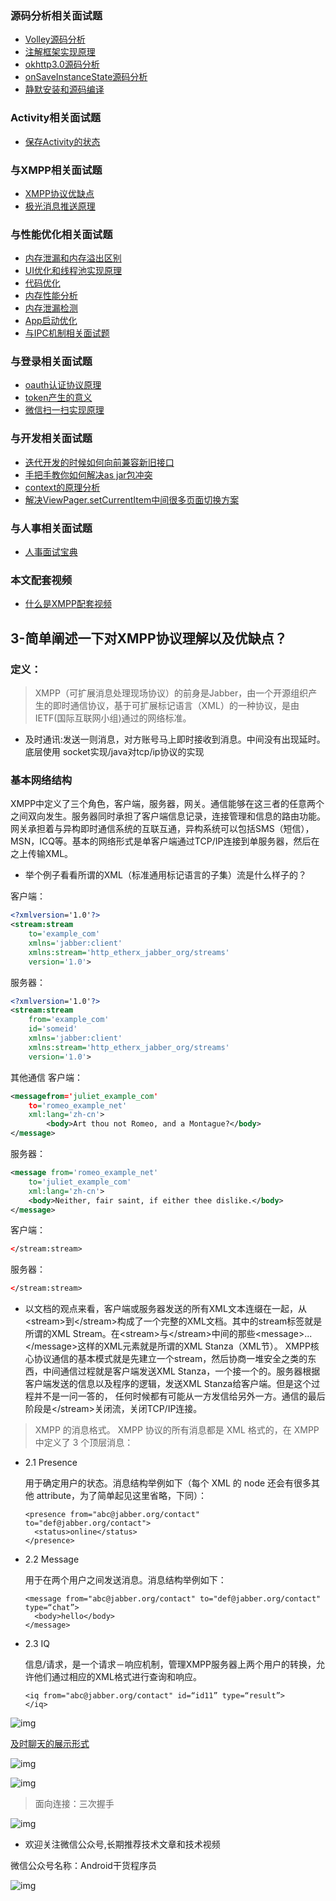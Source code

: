 ### 源码分析相关面试题

- [Volley源码分析](http://www.jianshu.com/p/ec3dc92df581)
- [注解框架实现原理](http://www.jianshu.com/p/20da6d6389e1)
- [okhttp3.0源码分析](http://www.jianshu.com/p/9ed2c2f2a52c)
- [onSaveInstanceState源码分析](http://www.jianshu.com/p/cbf9c3557d64)
- [静默安装和源码编译](http://www.jianshu.com/p/2211a5b3c37f)

### Activity相关面试题

- [保存Activity的状态](http://www.jianshu.com/p/cbf9c3557d64)

### 与XMPP相关面试题

- [XMPP协议优缺点](http://www.jianshu.com/p/2c04ac3c526a)
- [极光消息推送原理](http://www.jianshu.com/p/d88dc66908cf)

### 与性能优化相关面试题

- [内存泄漏和内存溢出区别](http://www.jianshu.com/p/5dd645b05c76)
- [UI优化和线程池实现原理](http://www.jianshu.com/p/c22398f8587f)
- [代码优化](http://www.jianshu.com/p/ebd41eab90df)
- [内存性能分析](http://www.jianshu.com/p/2665c31b9c2f)
- [内存泄漏检测](http://www.jianshu.com/p/1514c7804a06)
- [App启动优化](http://www.jianshu.com/p/f0f73fefdd43)
- [与IPC机制相关面试题](http://www.jianshu.com/p/de4793a4c2d0)

### 与登录相关面试题

- [oauth认证协议原理](http://www.jianshu.com/p/2a6ecbf8d49d)
- [token产生的意义](http://www.jianshu.com/p/9b7ce2d6c195)
- [微信扫一扫实现原理](http://www.jianshu.com/p/a9d1f21bd5e0)

### 与开发相关面试题

- [迭代开发的时候如何向前兼容新旧接口](http://www.jianshu.com/p/cbecadec98de)
- [手把手教你如何解决as jar包冲突](http://www.jianshu.com/p/30fdc391289c)
- [context的原理分析](http://www.jianshu.com/p/2706c13a1769)
- [解决ViewPager.setCurrentItem中间很多页面切换方案](http://www.jianshu.com/p/38ab6d856b56)

### 与人事相关面试题

- [人事面试宝典](http://www.jianshu.com/p/d61b553ff8c9)

### 本文配套视频

- [什么是XMPP配套视频](https://v.qq.com/x/page/t0394w3zhoa.html)

## 3-简单阐述一下对XMPP协议理解以及优缺点？

### 定义：

> XMPP（可扩展消息处理现场协议）的前身是Jabber，由一个开源组织产生的即时通信协议，基于可扩展标记语言（XML）的一种协议，是由IETF(国际互联网小组)通过的网络标准。

- 及时通讯:发送一则消息，对方账号马上即时接收到消息。中间没有出现延时。
  底层使用 socket实现/java对tcp/ip协议的实现

### 基本网络结构

XMPP中定义了三个角色，客户端，服务器，网关。通信能够在这三者的任意两个之间双向发生。服务器同时承担了客户端信息记录，连接管理和信息的路由功能。网关承担着与异构即时通信系统的互联互通，异构系统可以包括SMS（短信），
MSN，ICQ等。基本的网络形式是单客户端通过TCP/IP连接到单服务器，然后在之上传输XML。

- 举个例子看看所谓的XML（标准通用标记语言的子集）流是什么样子的？

客户端：

```xml
<?xmlversion='1.0'?>
<stream:stream
	to='example_com'
	xmlns='jabber:client'
	xmlns:stream='http_etherx_jabber_org/streams'
	version='1.0'>
```

服务器：

```xml
<?xmlversion='1.0'?>
<stream:stream
	from='example_com'
	id='someid'
	xmlns='jabber:client'
	xmlns:stream='http_etherx_jabber_org/streams'
	version='1.0'>
```

其他通信
客户端：

```xml
<messagefrom='juliet_example_com'
	to='romeo_example_net'
	xml:lang='zh-cn'>
    	<body>Art thou not Romeo, and a Montague?</body>
</message>
```

服务器：

```xml
<message from='romeo_example_net'
	to='juliet_example_com'
	xml:lang='zh-cn'>
    <body>Neither, fair saint, if either thee dislike.</body>
</message>
```

客户端：

```xml
</stream:stream>
```

服务器：

```xml
</stream:stream>
```

- 以文档的观点来看，客户端或服务器发送的所有XML文本连缀在一起，从&lt;stream>到&lt;/stream>构成了一个完整的XML文档。其中的stream标签就是所谓的XML Stream。在&lt;stream>与&lt;/stream>中间的那些&lt;message>...&lt;/message>这样的XML元素就是所谓的XML Stanza（XML节）。 XMPP核心协议通信的基本模式就是先建立一个stream，然后协商一堆安全之类的东西，中间通信过程就是客户端发送XML Stanza，一个接一个的。服务器根据客户端发送的信息以及程序的逻辑，发送XML Stanza给客户端。但是这个过程并不是一问一答的，
  任何时候都有可能从一方发信给另外一方。通信的最后阶段是&lt;/stream>关闭流，关闭TCP/IP连接。

> XMPP 的消息格式。
> XMPP 协议的所有消息都是 XML 格式的，在 XMPP 中定义了 3 个顶层消息：

- 2.1 Presence

  用于确定用户的状态。消息结构举例如下（每个 XML 的 node 还会有很多其他 attribute，为了简单起见这里省略，下同）：

  ```
  <presence from="abc@jabber.org/contact"  to="def@jabber.org/contact"> 
    <status>online</status> 
  </presence>
  ```

- 2.2 Message

  用于在两个用户之间发送消息。消息结构举例如下：

  ```
  <message from="abc@jabber.org/contact" to="def@jabber.org/contact" type=“chat”> 
    <body>hello</body> 
  </message>
  ```

- 2.3 IQ​

  信息/请求，是一个请求－响应机制，管理XMPP服务器上两个用户的转换，允许他们通过相应的XML格式进行查询和响应。

  ```
  <iq from="abc@jabber.org/contact" id=“id11” type=“result”> 
  </iq>
  ```

![img](http://upload-images.jianshu.io/upload_images/4037105-e929a077d630d27e.png?imageMogr2/auto-orient/strip%7CimageView2/2/w/1240)

[及时聊天的展示形式](https://v.qq.com/x/page/k0394y5jo6d.html)

![img](http://upload-images.jianshu.io/upload_images/4037105-66c1ec0e265257de.png?imageMogr2/auto-orient/strip%7CimageView2/2/w/1240)

![img](http://upload-images.jianshu.io/upload_images/4037105-9d4319f3ac184fa5.png?imageMogr2/auto-orient/strip%7CimageView2/2/w/1240)

> 面向连接：三次握手

![img](http://upload-images.jianshu.io/upload_images/4037105-45c525c855b6e407.png?imageMogr2/auto-orient/strip%7CimageView2/2/w/1240)

- 欢迎关注微信公众号,长期推荐技术文章和技术视频

微信公众号名称：Android干货程序员

![img](http://upload-images.jianshu.io/upload_images/4037105-8f737b5104dd0b5d.png?imageMogr2/auto-orient/strip%7CimageView2/2/w/1240)